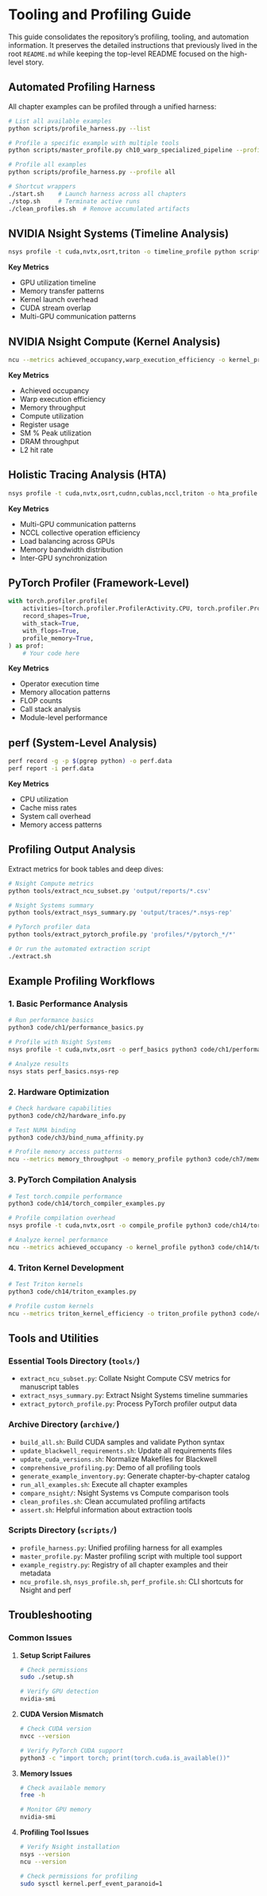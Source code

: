 # Tooling and Profiling Guide

This guide consolidates the repository’s profiling, tooling, and automation
information. It preserves the detailed instructions that previously lived in
the root `README.md` while keeping the top-level README focused on the high-
level story.

## Automated Profiling Harness

All chapter examples can be profiled through a unified harness:

```bash
# List all available examples
python scripts/profile_harness.py --list

# Profile a specific example with multiple tools
python scripts/master_profile.py ch10_warp_specialized_pipeline --profile nsys ncu

# Profile all examples
python scripts/profile_harness.py --profile all

# Shortcut wrappers
./start.sh    # Launch harness across all chapters
./stop.sh     # Terminate active runs
./clean_profiles.sh  # Remove accumulated artifacts
```

## NVIDIA Nsight Systems (Timeline Analysis)

```bash
nsys profile -t cuda,nvtx,osrt,triton -o timeline_profile python script.py
```

**Key Metrics**

- GPU utilization timeline
- Memory transfer patterns
- Kernel launch overhead
- CUDA stream overlap
- Multi-GPU communication patterns

## NVIDIA Nsight Compute (Kernel Analysis)

```bash
ncu --metrics achieved_occupancy,warp_execution_efficiency -o kernel_profile python script.py
```

**Key Metrics**

- Achieved occupancy
- Warp execution efficiency
- Memory throughput
- Compute utilization
- Register usage
- SM % Peak utilization
- DRAM throughput
- L2 hit rate

## Holistic Tracing Analysis (HTA)

```bash
nsys profile -t cuda,nvtx,osrt,cudnn,cublas,nccl,triton -o hta_profile python script.py
```

**Key Metrics**

- Multi-GPU communication patterns
- NCCL collective operation efficiency
- Load balancing across GPUs
- Memory bandwidth distribution
- Inter-GPU synchronization

## PyTorch Profiler (Framework-Level)

```python
with torch.profiler.profile(
    activities=[torch.profiler.ProfilerActivity.CPU, torch.profiler.ProfilerActivity.CUDA],
    record_shapes=True,
    with_stack=True,
    with_flops=True,
    profile_memory=True,
) as prof:
    # Your code here
```

**Key Metrics**

- Operator execution time
- Memory allocation patterns
- FLOP counts
- Call stack analysis
- Module-level performance

## perf (System-Level Analysis)

```bash
perf record -g -p $(pgrep python) -o perf.data
perf report -i perf.data
```

**Key Metrics**

- CPU utilization
- Cache miss rates
- System call overhead
- Memory access patterns

## Profiling Output Analysis

Extract metrics for book tables and deep dives:

```bash
# Nsight Compute metrics
python tools/extract_ncu_subset.py 'output/reports/*.csv'

# Nsight Systems summary
python tools/extract_nsys_summary.py 'output/traces/*.nsys-rep'

# PyTorch profiler data
python tools/extract_pytorch_profile.py 'profiles/*/pytorch_*/*'

# Or run the automated extraction script
./extract.sh
```

## Example Profiling Workflows

### 1. Basic Performance Analysis

```bash
# Run performance basics
python3 code/ch1/performance_basics.py

# Profile with Nsight Systems
nsys profile -t cuda,nvtx,osrt -o perf_basics python3 code/ch1/performance_basics.py

# Analyze results
nsys stats perf_basics.nsys-rep
```

### 2. Hardware Optimization

```bash
# Check hardware capabilities
python3 code/ch2/hardware_info.py

# Test NUMA binding
python3 code/ch3/bind_numa_affinity.py

# Profile memory access patterns
ncu --metrics memory_throughput -o memory_profile python3 code/ch7/memory_optimization.py
```

### 3. PyTorch Compilation Analysis

```bash
# Test torch.compile performance
python3 code/ch14/torch_compiler_examples.py

# Profile compilation overhead
nsys profile -t cuda,nvtx,osrt -o compile_profile python3 code/ch14/torch_compiler_examples.py

# Analyze kernel performance
ncu --metrics achieved_occupancy -o kernel_profile python3 code/ch14/torch_compiler_examples.py
```

### 4. Triton Kernel Development

```bash
# Test Triton kernels
python3 code/ch14/triton_examples.py

# Profile custom kernels
ncu --metrics triton_kernel_efficiency -o triton_profile python3 code/ch14/triton_examples.py
```

## Tools and Utilities

### Essential Tools Directory (`tools/`)

- `extract_ncu_subset.py`: Collate Nsight Compute CSV metrics for manuscript tables
- `extract_nsys_summary.py`: Extract Nsight Systems timeline summaries
- `extract_pytorch_profile.py`: Process PyTorch profiler output data

### Archive Directory (`archive/`)

- `build_all.sh`: Build CUDA samples and validate Python syntax
- `update_blackwell_requirements.sh`: Update all requirements files
- `update_cuda_versions.sh`: Normalize Makefiles for Blackwell
- `comprehensive_profiling.py`: Demo of all profiling tools
- `generate_example_inventory.py`: Generate chapter-by-chapter catalog
- `run_all_examples.sh`: Execute all chapter examples
- `compare_nsight/`: Nsight Systems vs Compute comparison tools
- `clean_profiles.sh`: Clean accumulated profiling artifacts
- `assert.sh`: Helpful information about extraction tools

### Scripts Directory (`scripts/`)

- `profile_harness.py`: Unified profiling harness for all examples
- `master_profile.py`: Master profiling script with multiple tool support
- `example_registry.py`: Registry of all chapter examples and their metadata
- `ncu_profile.sh`, `nsys_profile.sh`, `perf_profile.sh`: CLI shortcuts for Nsight and perf

## Troubleshooting

### Common Issues

1. **Setup Script Failures**

   ```bash
   # Check permissions
   sudo ./setup.sh

   # Verify GPU detection
   nvidia-smi
   ```

2. **CUDA Version Mismatch**

   ```bash
   # Check CUDA version
   nvcc --version

   # Verify PyTorch CUDA support
   python3 -c "import torch; print(torch.cuda.is_available())"
   ```

3. **Memory Issues**

   ```bash
   # Check available memory
   free -h

   # Monitor GPU memory
   nvidia-smi
   ```

4. **Profiling Tool Issues**

   ```bash
   # Verify Nsight installation
   nsys --version
   ncu --version

   # Check permissions for profiling
   sudo sysctl kernel.perf_event_paranoid=1
   ```

